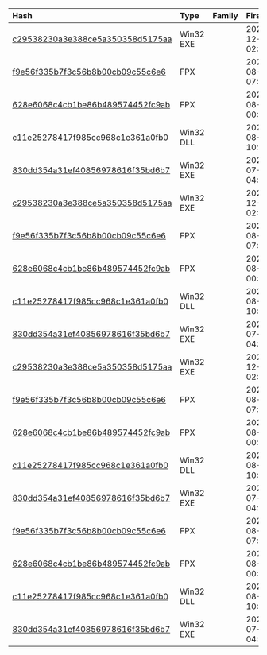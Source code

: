 |Hash|Type|Family|First_Seen|Name|
|:--|:--|:--|:--|:--|
|[c29538230a3e388ce5a350358d5175aa](https://www.virustotal.com/gui/file/c29538230a3e388ce5a350358d5175aa)|Win32 EXE||2020-12-03 02:34:58| |
|[f9e56f335b7f3c56b8b00cb09c55c6e6](https://www.virustotal.com/gui/file/f9e56f335b7f3c56b8b00cb09c55c6e6)|FPX||2020-08-21 07:47:38|C:\Users\Admin\Desktop\Mal\b0fd1ff7f5d45be89fffc04937f352754c6055e1f4ca26a9257169ce168569ef.exe|
|[628e6068c4cb1be86b489574452fc9ab](https://www.virustotal.com/gui/file/628e6068c4cb1be86b489574452fc9ab)|FPX||2020-08-13 00:44:17|gca01-client-v2-x32-8.3.msi|
|[c11e25278417f985cc968c1e361a0fb0](https://www.virustotal.com/gui/file/c11e25278417f985cc968c1e361a0fb0)|Win32 DLL||2020-08-01 10:48:52|hh|
|[830dd354a31ef40856978616f35bd6b7](https://www.virustotal.com/gui/file/830dd354a31ef40856978616f35bd6b7)|Win32 EXE||2020-07-22 04:46:44|VVSup|
|[c29538230a3e388ce5a350358d5175aa](https://www.virustotal.com/gui/file/c29538230a3e388ce5a350358d5175aa)|Win32 EXE||2020-12-03 02:34:58| |
|[f9e56f335b7f3c56b8b00cb09c55c6e6](https://www.virustotal.com/gui/file/f9e56f335b7f3c56b8b00cb09c55c6e6)|FPX||2020-08-21 07:47:38|C:\Users\Admin\Desktop\Mal\b0fd1ff7f5d45be89fffc04937f352754c6055e1f4ca26a9257169ce168569ef.exe|
|[628e6068c4cb1be86b489574452fc9ab](https://www.virustotal.com/gui/file/628e6068c4cb1be86b489574452fc9ab)|FPX||2020-08-13 00:44:17|gca01-client-v2-x32-8.3.msi|
|[c11e25278417f985cc968c1e361a0fb0](https://www.virustotal.com/gui/file/c11e25278417f985cc968c1e361a0fb0)|Win32 DLL||2020-08-01 10:48:52|hh|
|[830dd354a31ef40856978616f35bd6b7](https://www.virustotal.com/gui/file/830dd354a31ef40856978616f35bd6b7)|Win32 EXE||2020-07-22 04:46:44|VVSup|
|[c29538230a3e388ce5a350358d5175aa](https://www.virustotal.com/gui/file/c29538230a3e388ce5a350358d5175aa)|Win32 EXE||2020-12-03 02:34:58| |
|[f9e56f335b7f3c56b8b00cb09c55c6e6](https://www.virustotal.com/gui/file/f9e56f335b7f3c56b8b00cb09c55c6e6)|FPX||2020-08-21 07:47:38|C:\Users\Admin\Desktop\Mal\b0fd1ff7f5d45be89fffc04937f352754c6055e1f4ca26a9257169ce168569ef.exe|
|[628e6068c4cb1be86b489574452fc9ab](https://www.virustotal.com/gui/file/628e6068c4cb1be86b489574452fc9ab)|FPX||2020-08-13 00:44:17|gca01-client-v2-x32-8.3.msi|
|[c11e25278417f985cc968c1e361a0fb0](https://www.virustotal.com/gui/file/c11e25278417f985cc968c1e361a0fb0)|Win32 DLL||2020-08-01 10:48:52|hh|
|[830dd354a31ef40856978616f35bd6b7](https://www.virustotal.com/gui/file/830dd354a31ef40856978616f35bd6b7)|Win32 EXE||2020-07-22 04:46:44|VVSup|
|[f9e56f335b7f3c56b8b00cb09c55c6e6](https://www.virustotal.com/gui/file/f9e56f335b7f3c56b8b00cb09c55c6e6)|FPX||2020-08-21 07:47:38|C:\Users\Admin\Desktop\Mal\b0fd1ff7f5d45be89fffc04937f352754c6055e1f4ca26a9257169ce168569ef.exe|
|[628e6068c4cb1be86b489574452fc9ab](https://www.virustotal.com/gui/file/628e6068c4cb1be86b489574452fc9ab)|FPX||2020-08-13 00:44:17|gca01-client-v2-x32-8.3.msi|
|[c11e25278417f985cc968c1e361a0fb0](https://www.virustotal.com/gui/file/c11e25278417f985cc968c1e361a0fb0)|Win32 DLL||2020-08-01 10:48:52|hh|
|[830dd354a31ef40856978616f35bd6b7](https://www.virustotal.com/gui/file/830dd354a31ef40856978616f35bd6b7)|Win32 EXE||2020-07-22 04:46:44|VVSup|
